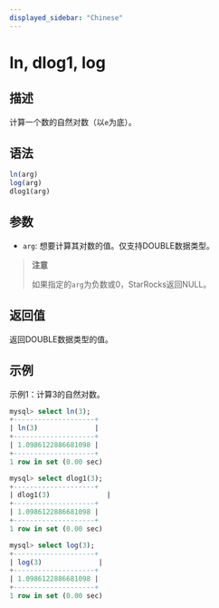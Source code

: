 ```yaml
---
displayed_sidebar: "Chinese"
---
```


# ln, dlog1, log

## 描述

计算一个数的自然对数（以`e`为底）。

## 语法

```SQL
ln(arg)
log(arg)
dlog1(arg)
```

## 参数

- `arg`: 想要计算其对数的值。仅支持DOUBLE数据类型。

> **注意**
>
> 如果指定的`arg`为负数或0，StarRocks返回NULL。

## 返回值

返回DOUBLE数据类型的值。

## 示例

示例1：计算3的自然对数。

```SQL
mysql> select ln(3);
+--------------------+
| ln(3)              |
+--------------------+
| 1.0986122886681098 |
+--------------------+
1 row in set (0.00 sec)

mysql> select dlog1(3);
+--------------------+
| dlog1(3)              |
+--------------------+
| 1.0986122886681098 |
+--------------------+
1 row in set (0.00 sec)

mysql> select log(3);
+--------------------+
| log(3)              |
+--------------------+
| 1.0986122886681098 |
+--------------------+
1 row in set (0.00 sec)

```